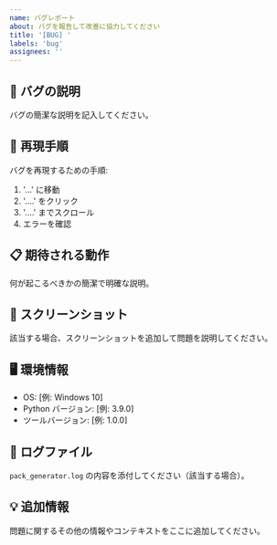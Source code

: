 ```yaml
---
name: バグレポート
about: バグを報告して改善に協力してください
title: '[BUG] '
labels: 'bug'
assignees: ''
---
```


## 🐛 バグの説明
バグの簡潔な説明を記入してください。

## 🔄 再現手順
バグを再現するための手順:
1. '...' に移動
2. '....' をクリック
3. '....' までスクロール
4. エラーを確認

## 📋 期待される動作
何が起こるべきかの簡潔で明確な説明。

## 📸 スクリーンショット
該当する場合、スクリーンショットを追加して問題を説明してください。

## 🖥️ 環境情報
 - OS: [例: Windows 10]
 - Python バージョン: [例: 3.9.0]
 - ツールバージョン: [例: 1.0.0]

## 📄 ログファイル
`pack_generator.log` の内容を添付してください（該当する場合）。

## 💡 追加情報
問題に関するその他の情報やコンテキストをここに追加してください。

